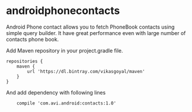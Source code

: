 # androidphonecontacts

Android Phone contact allows you to fetch PhoneBook contacts using simple query builder.
It have great performance even with large number of contacts phone book.

Add Maven repository in your project.gradle file.


    repositories {
        maven {
            url 'https://dl.bintray.com/vikasgoyal/maven'
        }
    }


And add dependency with following lines

        compile 'com.avi.android:contacts:1.0'

